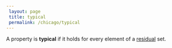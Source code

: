 ```yaml
---
 layout: page
 title: typical
 permalink: /chicago/typical
---
```

A property is **typical** if it holds for every element of a [residual](https://defsmath.github.io/DefsMath/comeager) set.

